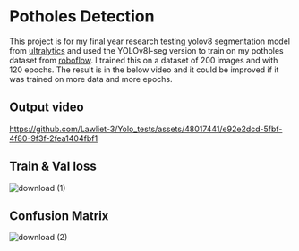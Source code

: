 # Potholes Detection 

This project is for my final year research testing yolov8 segmentation model from [ultralytics](https://github.com/ultralytics/ultralytics) and used the YOLOv8l-seg version to train on my potholes dataset from [roboflow](https://roboflow.com/).
I trained this on a dataset of 200 images and with 120 epochs. The result is in the below video and it could be improved if it was trained on more data and more epochs.

## Output video



https://github.com/Lawliet-3/Yolo_tests/assets/48017441/e92e2dcd-5fbf-4f80-9f3f-2fea1404fbf1


## Train & Val loss 


![download (1)](https://github.com/Lawliet-3/Yolo_tests/assets/48017441/dffa085f-3343-412c-b7a2-a7bde0d36265)

## Confusion Matrix

![download (2)](https://github.com/Lawliet-3/Yolo_tests/assets/48017441/c6bf814b-ba0e-4c59-98ea-c64488bce905)
